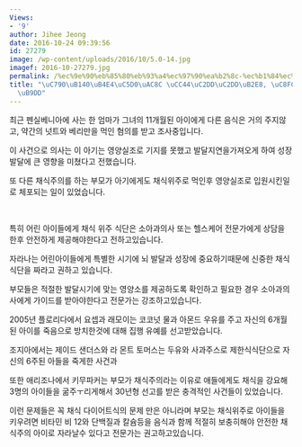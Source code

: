 ```yaml
---
Views:
- '9'
author: Jihee Jeong
date: 2016-10-24 09:39:56
id: 27279
image: /wp-content/uploads/2016/10/5.0-14.jpg
imagef: 2016-10-27279.jpg
permalink: /%ec%9e%90%eb%85%80%eb%93%a4%ec%97%90%ea%b2%8c-%ec%b1%84%ec%8b%9d%ec%8b%9d%eb%8b%a8-%ec%a3%bc%ec%9d%98-%ec%9a%94%eb%a7%9d/
title: "\uC790\uB140\uB4E4\uC5D0\uAC8C \uCC44\uC2DD\uC2DD\uB2E8, \uC8FC\uC758 \uC694\
  \uB9DD"
---
```


최근 펜실베니아에 사는 한 엄마가 그녀의 11개월된 아이에게 다른 음식은 거의 주지않고, 약간의 넛트와 베리만을 먹인 혐의를 받고 조사중입니다.

이 사건으로 의사는 이 아기는 영양실조로 기지를 못했고 발달지연을가져오게 하여 성장발달에 큰 영향을 미쳤다고 전했습니다.

또 다른 채식주의를 하는 부모가 아기에게도 채식위주로 먹인후 영양실조로 입원시킨일로 체포되는 일이 있었습니다.

&nbsp;

특히 어린 아이들에게 채식 위주 식단은 소아과의사 또는 헬스케어 전문가에게 상담을 한후 안전하게 제공해야한다고 전하고있습니다.

자라나는 어린아이들에게 특별한 시기에 뇌 발달과 성장에 중요하기때문에 신중한 채식 식단을 짜라고 권하고 있습니다.

부모들은 적절한 발달시기에 맞는 영양소를 제공하도록 확인하고 필요한 경우 소아과의사에게 가이드를 받아야한다고 전문가는 강조하고있습니다.

2005년 플로리다에서 요셉과 래모이는 코코넛 물과 아몬드 우유를 주고 자신의 6개월된 아이를 죽음으로 방치한것에 대해 집행 유예를 선고받았습니다.

조지아에서는 제이드 샌더스와 라 몬트 토머스는 두유와 사과주스로 제한식식단으로 자신의 6주된 아들을 죽게한 사건과

또한 애리조나에서 키무파커는 부모가 채식주의라는 이유로 애들에게도 채식을 강요해 3명의 아이들을 굶주ㅜ리게해서 30년형 선고를 받은 충격적인 사건들이 있었습니다.

이런 문제들은 꼭 채식 다이어트식의 문제 만은 아니라며 부모는 채식위주로 아이들을 키우려면 비타민 비 12와 단백질과 칼슘등을 음식과 함께 적절히 보충히해야 안전한 채식주의 아이로 자라날수 있다고 전문가는 권고하고있습니다.

&nbsp;